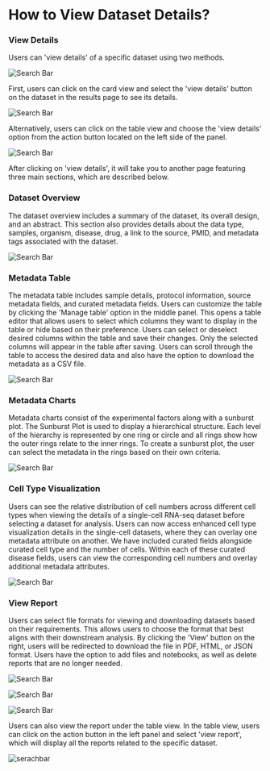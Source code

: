 How to View Dataset Details?
============================


### View Details

Users can 'view details' of a specific dataset using two methods. 

![Search Bar](../img/OmixAtlas-Images/viewdataa.png) 

First, users can click on the card view and select the 'view details' button on the dataset in the results page to see its details. 

![Search Bar](../img/OmixAtlas-Images/cardviewdeatilsnew.png) 

Alternatively, users can click on the table view and choose the 'view details' option from the action button located on the left side of the panel.

![Search Bar](../img/OmixAtlas-Images/tableview.png) 


After clicking on 'view details', it will take you to another page featuring three main sections, which are described below.


### Dataset Overview

The dataset overview includes a summary of the dataset, its overall design, and an abstract. This section also provides details about the data type, samples, organism, disease, drug, a link to the source, PMID, and metadata tags associated with the dataset.

![Search Bar](../img/OmixAtlas-Images/datasetoverview.png) 

### Metadata Table

The metadata table includes sample details, protocol information, source metadata fields, and curated metadata fields. Users can customize the table by clicking the 'Manage table' option in the middle panel. This opens a table editor that allows users to select which columns they want to display in the table or hide based on their preference. Users can select or deselect desired columns within the table and save their changes. Only the selected columns will appear in the table after saving. Users can scroll through the table to access the desired data and also have the option to download the metadata as a CSV file.

![Search Bar](../img/OmixAtlas-Images/metadatatable.png) 


### Metadata Charts

Metadata charts consist of the experimental factors along with a sunburst plot. The Sunburst Plot is used to display a hierarchical structure. Each level of the hierarchy is represented by one ring or circle and all rings show how the outer rings relate to the inner rings. To create a sunburst plot, the user can select the metadata in the rings based on their own criteria.

![Search Bar](../img/OmixAtlas-Images/sunburstploott.png) 


### Cell Type Visualization

Users can see the relative distribution of cell numbers across different cell types when viewing the details of a single-cell RNA-seq dataset before selecting a dataset for analysis. Users can now access enhanced cell type visualization details in the single-cell datasets, where they can overlay one metadata attribute on another. We have included curated fields alongside curated cell type and the number of cells. Within each of these curated disease fields, users can view the corresponding cell numbers and overlay additional metadata attributes.

![Search Bar](../img/OmixAtlas-Images/celltypevisual.png) 


### View Report

Users can select file formats for viewing and downloading datasets based on their requirements. This allows users to choose the format that best aligns with their downstream analysis. By clicking the 'View' button on the right, users will be redirected to download the file in PDF, HTML, or JSON format. Users have the option to add files and notebooks, as well as delete reports that are no longer needed. 

![Search Bar](../img/OmixAtlas-Images/viereporttt11.png)

![Search Bar](../img/OmixAtlas-Images/viewreport.png) 

![Search Bar](../img/OmixAtlas-Images/downloadreport1.png) 


Users can also view the report under the table view. In the table view, users can click on the action button in the left panel and select 'view report', which will display all the reports related to the specific dataset.

![serachbar](../img/OmixAtlas-Images/viewreport1111.png)

